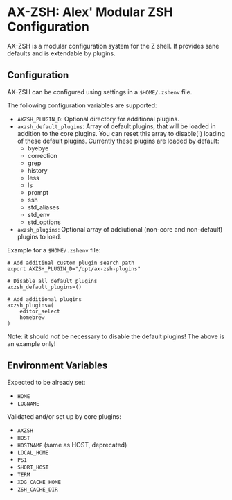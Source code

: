 AX-ZSH: Alex' Modular ZSH Configuration
=======================================

AX-ZSH is a modular configuration system for the Z shell. If provides sane
defaults and is extendable by plugins.


Configuration
-------------

AX-ZSH can be configured using settings in a `$HOME/.zshenv` file.

The following configuration variables are supported:

* `AXZSH_PLUGIN_D`: Optional directory for additional plugins.
* `axzsh_default_plugins`: Array of default plugins, that will be loaded in
  addition to the core plugins. You can reset this array to disable(!) loading
  of these default plugins. Currently these plugins are loaded by default:
   * byebye
   * correction
   * grep
   * history
   * less
   * ls
   * prompt
   * ssh
   * std_aliases
   * std_env
   * std_options
* `axzsh_plugins`: Optional array of addiutional (non-core and non-default)
  plugins to load.

Example for a `$HOME/.zshenv` file:

```
# Add additinal custom plugin search path
export AXZSH_PLUGIN_D="/opt/ax-zsh-plugins"

# Disable all default plugins
axzsh_default_plugins=()

# Add additional plugins
axzsh_plugins=(
	editor_select
	homebrew
)
```

Note: it should *not* be necessary to disable the default plugins! The above
is an example only!


Environment Variables
---------------------

Expected to be already set:

* `HOME`
* `LOGNAME`

Validated and/or set up by core plugins:

* `AXZSH`
* `HOST`
* `HOSTNAME` (same as HOST, deprecated)
* `LOCAL_HOME`
* `PS1`
* `SHORT_HOST`
* `TERM`
* `XDG_CACHE_HOME`
* `ZSH_CACHE_DIR`
